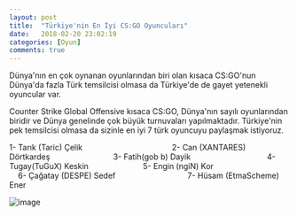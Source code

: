 ```yaml
---
layout: post
title:  "Türkiye'nin En İyi CS:GO Oyuncuları"
date:   2018-02-20 23:02:19
categories: [Oyun]
comments: true
---
```

Dünya'nın en çok oynanan oyunlarından biri olan kısaca CS:GO'nun Dünya'da fazla Türk temsilcisi olmasa da Türkiye'de de gayet yetenekli oyuncular var.

Counter Strike Global Offensive kısaca CS:GO, Dünya'nın sayılı oyunlarından biridir ve Dünya genelinde çok büyük turnuvaları yapılmaktadır. Türkiye'nin pek temsilcisi olmasa da sizinle en iyi 7 türk oyuncuyu paylaşmak istiyoruz.



1- Tarık (Taric) Çelik                                          
2- Can (XANTARES) Dörtkardeş                               
3- Fatih(gob b) Dayik                                      
4- Tugay(TuGuX) Keskin                           
5- Engin (ngiN) Kor                                            
6- Çağatay (DESPE) Sedef                                   
7- Hüsam (EtmaScheme) Ener                                  
               

![image](https://www.m-powers.net/wp-content/uploads/2016/12/cs-go-817x320.png)
